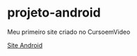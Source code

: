 # projeto-android
Meu primeiro site criado no CursoemVideo

<a href ="alexjjunio.github.io/projeto-android/"> Site Android

